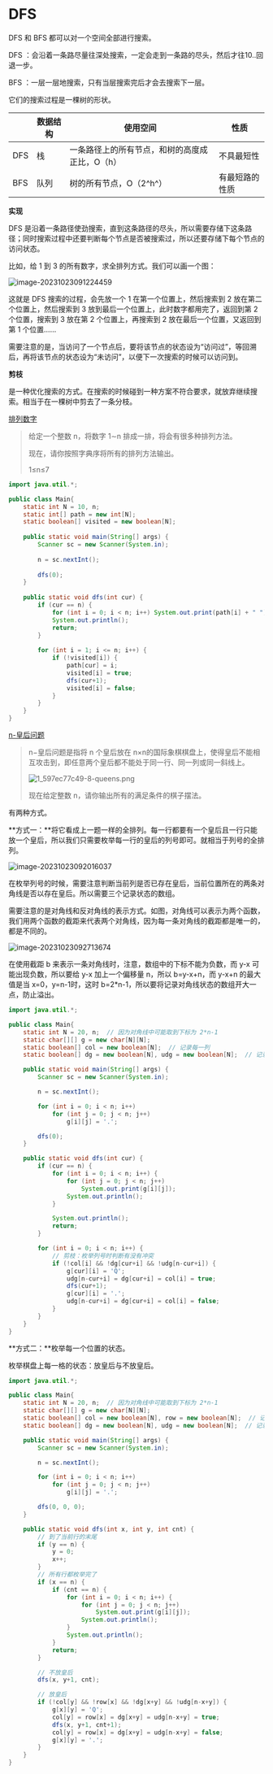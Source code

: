 # DFS

DFS 和 BFS 都可以对一个空间全部进行搜索。

DFS ：会沿着一条路尽量往深处搜索，一定会走到一条路的尽头，然后才往10..回退一步。

BFS ：一层一层地搜索，只有当层搜索完后才会去搜索下一层。

它们的搜索过程是一棵树的形状。

|      | 数据结构 | 使用空间                                       | 性质           |
| ---- | -------- | ---------------------------------------------- | -------------- |
| DFS  | 栈       | 一条路径上的所有节点，和树的高度成正比，O（h） | 不具最短性     |
| BFS  | 队列     | 树的所有节点，O（2^h^）                        | 有最短路的性质 |

**实现**

DFS 是沿着一条路径使劲搜索，直到这条路径的尽头，所以需要存储下这条路径；同时搜索过程中还要判断每个节点是否被搜索过，所以还要存储下每个节点的访问状态。

比如，给 1 到 3 的所有数字，求全排列方式。我们可以画一个图：

![image-20231023091224459](https://gitee.com/LowProfile666/image-bed/raw/master/img/202310230912535.png)

这就是 DFS 搜索的过程，会先放一个 1 在第一个位置上，然后搜索到 2 放在第二个位置上，然后搜索到 3 放到最后一个位置上，此时数字都用完了，返回到第 2 个位置，搜索到 3 放在第 2 个位置上，再搜索到 2 放在最后一个位置，又返回到第 1 个位置……

需要注意的是，当访问了一个节点后，要将该节点的状态设为“访问过”，等回溯后，再将该节点的状态设为“未访问”，以便下一次搜索的时候可以访问到。

**剪枝**

是一种优化搜索的方式。在搜索的时候碰到一种方案不符合要求，就放弃继续搜索。相当于在一棵树中剪去了一条分枝。

[排列数字](https://www.acwing.com/problem/content/844/)

> 给定一个整数 n，将数字 1∼n 排成一排，将会有很多种排列方法。
>
> 现在，请你按照字典序将所有的排列方法输出。
>
> 1≤n≤7

```java
import java.util.*;

public class Main{
    static int N = 10, n;
    static int[] path = new int[N];
    static boolean[] visited = new boolean[N];
    
    public static void main(String[] args) {
        Scanner sc = new Scanner(System.in);
        
        n = sc.nextInt();
        
        dfs(0);
    }
    
    public static void dfs(int cur) {
        if (cur == n) {
            for (int i = 0; i < n; i++) System.out.print(path[i] + " ");
            System.out.println();
            return;
        }
        
        for (int i = 1; i <= n; i++) {
            if (!visited[i]) {
                path[cur] = i;
                visited[i] = true;
                dfs(cur+1);
                visited[i] = false;
            }
        }
    }
}
```



[n-皇后问题](https://acwing.com/problem/content/description/845/)

> n−皇后问题是指将 n 个皇后放在 n×n的国际象棋棋盘上，使得皇后不能相互攻击到，即任意两个皇后都不能处于同一行、同一列或同一斜线上。
>
> ![1_597ec77c49-8-queens.png](https://gitee.com/LowProfile666/image-bed/raw/master/img/202310230917893.png)
>
> 现在给定整数 n，请你输出所有的满足条件的棋子摆法。

有两种方式。

**方式一：**将它看成上一题一样的全排列。每一行都要有一个皇后且一行只能放一个皇后，所以我们只需要枚举每一行的皇后的列号即可。就相当于列号的全排列。

![image-20231023092016037](https://gitee.com/LowProfile666/image-bed/raw/master/img/202310230920059.png)

在枚举列号的时候，需要注意判断当前列是否已存在皇后，当前位置所在的两条对角线是否以存在皇后。所以需要三个记录状态的数组。

需要注意的是对角线和反对角线的表示方式。如图，对角线可以表示为两个函数，我们用两个函数的截距来代表两个对角线，因为每一条对角线的截距都是唯一的，都是不同的。

![image-20231023092713674](https://gitee.com/LowProfile666/image-bed/raw/master/img/202310230927707.png)

在使用截距 b 来表示一条对角线时，注意，数组中的下标不能为负数，而 y-x 可能出现负数，所以要给 y-x 加上一个偏移量 n，所以 b=y-x+n，而 y-x+n 的最大值是当 x=0，y=n-1时，这时 b=2\*n-1，所以要将记录对角线状态的数组开大一点，防止溢出。

```java
import java.util.*;

public class Main{
    static int N = 20, n;  // 因为对角线中可能取到下标为 2*n-1
    static char[][] g = new char[N][N];
    static boolean[] col = new boolean[N];  // 记录每一列
    static boolean[] dg = new boolean[N], udg = new boolean[N];  // 记录两个方向的对角线

    public static void main(String[] args) {
        Scanner sc = new Scanner(System.in);

        n = sc.nextInt();

        for (int i = 0; i < n; i++) 
            for (int j = 0; j < n; j++) 
                g[i][j] = '.';

        dfs(0);
    }

    public static void dfs(int cur) {
        if (cur == n) {
            for (int i = 0; i < n; i++) {
                for (int j = 0; j < n; j++)
                    System.out.print(g[i][j]);
                System.out.println();
            }

            System.out.println();
            return;
        }

        for (int i = 0; i < n; i++) {
            // 剪枝：枚举列号时判断有没有冲突
            if (!col[i] && !dg[cur+i] && !udg[n-cur+i]) {
                g[cur][i] = 'Q';
                udg[n-cur+i] = dg[cur+i] = col[i] = true;
                dfs(cur+1);
                g[cur][i] = '.';
                udg[n-cur+i] = dg[cur+i] = col[i] = false;
            }
        }
    }
}
```

**方式二：**枚举每一个位置的状态。

枚举棋盘上每一格的状态：放皇后与不放皇后。

```java
import java.util.*;

public class Main{
    static int N = 20, n;  // 因为对角线中可能取到下标为 2*n-1
    static char[][] g = new char[N][N];
    static boolean[] col = new boolean[N], row = new boolean[N];  // 记录每一列, 每一行
    static boolean[] dg = new boolean[N], udg = new boolean[N];  // 记录两个方向的对角线

    public static void main(String[] args) {
        Scanner sc = new Scanner(System.in);

        n = sc.nextInt();

        for (int i = 0; i < n; i++) 
            for (int j = 0; j < n; j++) 
                g[i][j] = '.';

        dfs(0, 0, 0);
    }

    public static void dfs(int x, int y, int cnt) {
        // 到了当前行的末尾
        if (y == n) {
            y = 0;
            x++;
        }
        // 所有行都枚举完了
        if (x == n) {
            if (cnt == n) {
                for (int i = 0; i < n; i++) {
                    for (int j = 0; j < n; j++)
                        System.out.print(g[i][j]);
                    System.out.println();
                }
                System.out.println();
            }
            return;
        }

        // 不放皇后
        dfs(x, y+1, cnt);

        // 放皇后
        if (!col[y] && !row[x] && !dg[x+y] && !udg[n-x+y]) {
            g[x][y] = 'Q';
            col[y] = row[x] = dg[x+y] = udg[n-x+y] = true;
            dfs(x, y+1, cnt+1);
            col[y] = row[x] = dg[x+y] = udg[n-x+y] = false;
            g[x][y] = '.';
        }
    }
}
```

